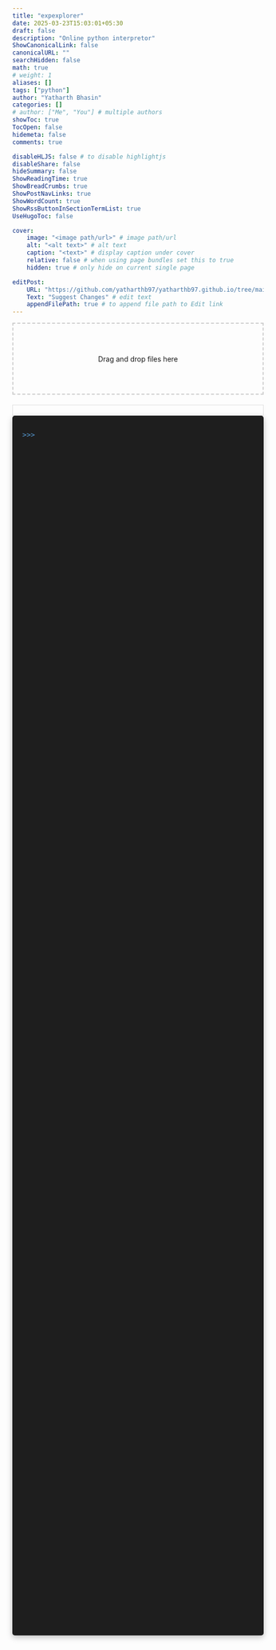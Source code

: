 ```yaml
---
title: "expexplorer"
date: 2025-03-23T15:03:01+05:30
draft: false
description: "Online python interpretor"
ShowCanonicalLink: false
canonicalURL: ""
searchHidden: false
math: true
# weight: 1
aliases: []
tags: ["python"]
author: "Yatharth Bhasin"
categories: []
# author: ["Me", "You"] # multiple authors
showToc: true
TocOpen: false
hidemeta: false
comments: true

disableHLJS: false # to disable highlightjs
disableShare: false
hideSummary: false
ShowReadingTime: true
ShowBreadCrumbs: true
ShowPostNavLinks: true
ShowWordCount: true
ShowRssButtonInSectionTermList: true
UseHugoToc: false

cover:
    image: "<image path/url>" # image path/url
    alt: "<alt text>" # alt text
    caption: "<text>" # display caption under cover
    relative: false # when using page bundles set this to true
    hidden: true # only hide on current single page

editPost:
    URL: "https://github.com/yatharthb97/yatharthb97.github.io/tree/main/content/maze"
    Text: "Suggest Changes" # edit text
    appendFilePath: true # to append file path to Edit link
---
```




<!-- Add this to your Hugo content file or template -->
<div id="drop-zone" style="border: 2px dashed #ccc; padding: 20px; text-align: center;">
  Drag and drop files here
</div>
<div id="debug-console" style="font-family: monospace; margin-top: 20px;"></div>

<script src="https://cdn.jsdelivr.net/pyodide/v0.25.0/full/pyodide.js"></script>

<script>
// Debugging utility
function debugLog(message, type = 'info') {
  const colors = {
    info: 'black',
    success: 'green',
    error: 'red',
    warning: 'orange'
  };
  const div = document.createElement('div');
  div.style.color = colors[type];
  div.textContent = `[${new Date().toLocaleTimeString()}] ${message}`;
  document.getElementById('debug-console').appendChild(div);
}

// Pyodide initialization
let pyodideReady = false;
async function initializePyodide() {
  try {
    window.pyodide = await loadPyodide({
      indexURL: "https://cdn.jsdelivr.net/pyodide/v0.25.0/full/",
    });
    pyodideReady = true;
    debugLog('Pyodide initialized successfully', 'success');
  } catch (error) {
    debugLog(`Pyodide init failed: ${error.message}`, 'error');
  }
}

// Drag-and-drop handlers
function initDragAndDrop() {
  const dropZone = document.getElementById('drop-zone');
  
  // Event handlers
  const preventDefault = (e) => {
    e.preventDefault();
    e.stopPropagation();
  };

  // Highlight drop zone
  const highlight = () => {
    dropZone.style.backgroundColor = '#f0f0f0';
    debugLog('Drag active');
  };

  const unhighlight = () => {
    dropZone.style.backgroundColor = '';
    debugLog('Drag ended');
  };

  // Handle file drop
  const handleDrop = async (e) => {
    preventDefault(e);
    unhighlight();
    
    if (!pyodideReady) {
      debugLog('Error: Pyodide not initialized', 'error');
      return;
    }

    const items = e.dataTransfer.items;
    debugLog(`Received ${items.length} items`);

    for (const item of items) {
      if (item.kind !== 'file') {
        debugLog('Skipping non-file item', 'warning');
        continue;
      }

      const file = item.getAsFile();
      debugLog(`Processing file: ${file.name} (${file.type}, ${file.size} bytes)`);

      try {
        const buffer = await file.arrayBuffer();
        const data = new Uint8Array(buffer);
        
        pyodide.FS.writeFile(`/home/pyodide/${file.name}`, data);
        debugLog(`File written to Pyodide FS: ${file.name}`, 'success');
        
        // Verify write
        const exists = pyodide.FS.analyzePath(`/home/pyodide/${file.name}`).exists;
        debugLog(`File verification: ${exists ? 'Exists' : 'Missing'}`, 
                exists ? 'success' : 'error');
                
      } catch (error) {
        debugLog(`File processing failed: ${error.message}`, 'error');
      }
    }
  };

  // Attach event listeners
  ['dragenter', 'dragover'].forEach(event => {
    dropZone.addEventListener(event, (e) => {
      preventDefault(e);
      highlight();
    });
  });

  ['dragleave', 'drop'].forEach(event => {
    dropZone.addEventListener(event, (e) => {
      preventDefault(e);
      unhighlight();
    });
  });

  dropZone.addEventListener('drop', handleDrop);
  
  debugLog('Drag-and-drop initialized');
}

// Initialize everything
window.addEventListener('load', async () => {
  await initializePyodide();
  initDragAndDrop();
});
</script>

<style>
#drop-zone {
  transition: all 0.3s ease;
  min-height: 100px;
  display: flex;
  align-items: center;
  justify-content: center;
}

#drop-zone.dragover {
  border-color: #2196F3;
  background-color: #e3f2fd !important;
}

#debug-console {
  border: 1px solid #ddd;
  padding: 10px;
  max-height: 200px;
  overflow-y: auto;
}
</style>





<!-- Container for the interpreter -->
<div id="pyodide-interpreter">
  <div id="terminal" style="height: 60vh; background: #1e1e1e; color: #d4d4d4; 
        padding: 20px; font-family: 'Fira Code', monospace; overflow-y: auto;
        border-radius: 5px; position: relative;">
    <div id="output"></div>
    <div id="input-area" style="display: flex; align-items: center; margin-top: 10px;">
      <span style="color: #569cd6;">>>> </span>
      <div id="input" contenteditable="true" 
           style="flex-grow: 1; background: transparent; border: none; 
                  color: #d4d4d4; padding-left: 10px; outline: none; 
                  caret-color: white; white-space: pre-wrap;"
           spellcheck="false"></div>
    </div>
  </div>
</div>




<script src="https://cdn.jsdelivr.net/pyodide/v0.25.0/full/pyodide.js"></script>

<script>
let pyodide;
let history = [];
let historyIndex = 0;
let currentInput = '';

// Initialize Pyodide with essential packages
async function initializePyodide() {
  pyodide = await loadPyodide({
    indexURL: "https://cdn.jsdelivr.net/pyodide/v0.25.0/full/",
    stdout: (text) => appendOutput(text, 'output'),
    stderr: (text) => appendOutput(text, 'error')
  });

  // Install default packages
  await pyodide.loadPackage(['micropip', 'numpy', 'pandas']);
  
  // Set up environment
  await pyodide.runPythonAsync(`
    import sys
    sys.displayhook = lambda x: None  # Disable default print hook
  `);

  appendOutput(`Python ${pyodide.runPython('import sys; sys.version.split()[0]}')}\n`, 'system');
  appendOutput('Type "help", "copyright", "credits" or "license" for more information.\n', 'system');
  updatePrompt();
}

// Output handling with ANSI escape code support
function appendOutput(text, type = 'normal') {
  const output = document.getElementById('output');
  const pre = document.createElement('div');
  
  // Basic ANSI color support
  text = text.replace(/\x1b\[31m/g, '<span style="color: #ff5555">')
             .replace(/\x1b\[32m/g, '<span style="color: #50fa7b">')
             .replace(/\x1b\[0m/g, '</span>');

  switch(type) {
    case 'error':
      pre.innerHTML = `<span style="color: #ff5555">${text}</span>`;
      break;
    case 'output':
      pre.innerHTML = `<span style="color: #bd93f9">${text}</span>`;
      break;
    case 'system':
      pre.innerHTML = `<span style="color: #6272a4">${text}</span>`;
      break;
    default:
      pre.textContent = text;
  }

  output.appendChild(pre);
  output.scrollTop = output.scrollHeight;
}

// Execute Python code with async support
async function execute(code) {
  try {
    const result = await pyodide.runPythonAsync(code);
    if(result !== undefined) {
      appendOutput(result.toString(), 'output');
    }
  } catch(err) {
    appendOutput(err.message, 'error');
  }
}

// Handle input events
document.getElementById('input').addEventListener('keydown', async (e) => {
  const input = document.getElementById('input');
  
  switch(e.key) {
    case 'Enter':
      e.preventDefault();
      const code = input.textContent.trim();
      
      if(code === 'clear') {
        document.getElementById('output').innerHTML = '';
        input.textContent = '';
        return;
      }
      
      if(code.length > 0) {
        history.push(code);
        historyIndex = history.length;
        appendOutput(`>>> ${code}`, 'input');
        
        await execute(code);
        input.textContent = '';
        updatePrompt();
      }
      break;

    case 'ArrowUp':
      e.preventDefault();
      if(historyIndex > 0) {
        historyIndex--;
        input.textContent = history[historyIndex];
      }
      break;

    case 'ArrowDown':
      e.preventDefault();
      if(historyIndex < history.length - 1) {
        historyIndex++;
        input.textContent = history[historyIndex];
      }
      break;

    case 'Tab':
      e.preventDefault();
      // Basic auto-completion
      const current = input.textContent;
      const matches = await pyodide.runPythonAsync(`
        dir(__import__('builtins')) + 
        dir(__import__('pyodide'))
      `);
      const suggestions = matches.filter(m => m.startsWith(current));
      if(suggestions.length > 0) {
        input.textContent = suggestions[0];
      }
      break;
  }
});

function updatePrompt() {
  const prompt = document.querySelector('#input-area span');
  prompt.textContent = currentInput.length > 0 ? '... ' : '>>> ';
}

// Initialize when ready
window.addEventListener('load', initializePyodide);
</script>

<style>
/* Terminal-like styling */
#terminal {
  box-shadow: 0 4px 12px rgba(0,0,0,0.25);
}

#input[placeholder]:empty:before {
  content: attr(placeholder);
  color: #6272a4;
}

/* Custom scrollbar */
#terminal::-webkit-scrollbar {
  width: 8px;
}

#terminal::-webkit-scrollbar-track {
  background: #2d2d2d;
}

#terminal::-webkit-scrollbar-thumb {
  background: #44475a;
  border-radius: 4px;
}
</style>